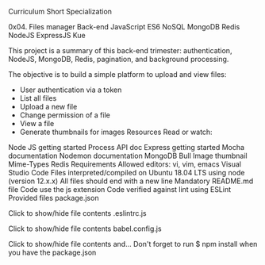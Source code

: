 Curriculum
Short Specialization

0x04. Files manager
Back-end JavaScript ES6 NoSQL MongoDB Redis NodeJS ExpressJS Kue

This project is a summary of this back-end trimester: authentication, NodeJS, MongoDB, Redis, pagination, and background processing.

The objective is to build a simple platform to upload and view files:

* User authentication via a token
* List all files
* Upload a new file
* Change permission of a file
* View a file
* Generate thumbnails for images
Resources
Read or watch:

Node JS getting started
Process API doc
Express getting started
Mocha documentation
Nodemon documentation
MongoDB
Bull
Image thumbnail
Mime-Types
Redis
Requirements
Allowed editors: vi, vim, emacs Visual Studio Code
Files interpreted/compiled on Ubuntu 18.04 LTS using node (version 12.x.x)
All files should end with a new line
Mandatory README.md file
Code use the js extension
Code verified against lint using ESLint
Provided files
package.json

Click to show/hide file contents
.eslintrc.js

Click to show/hide file contents
babel.config.js

Click to show/hide file contents
and...
Don't forget to run $ npm install when you have the package.json